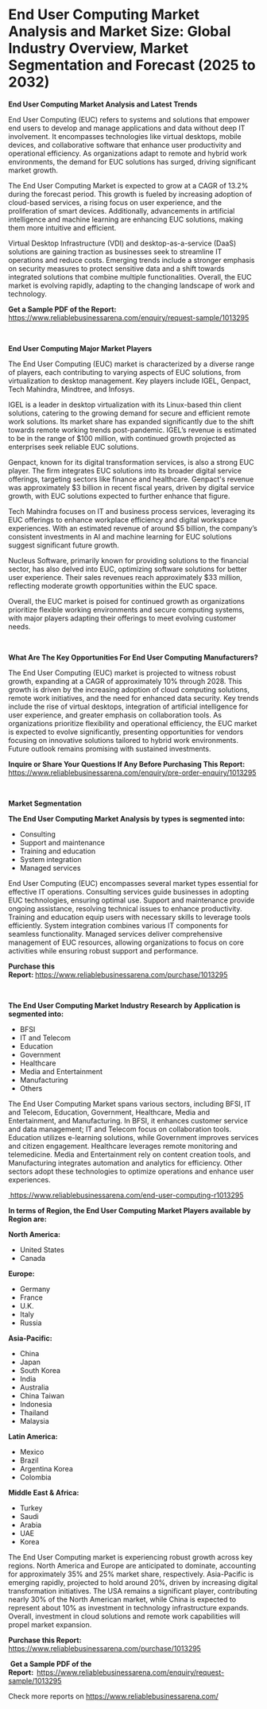 <p><h1>End User Computing Market Analysis and Market Size: Global Industry Overview, Market Segmentation and Forecast (2025 to 2032)</h1></p><p><strong>End User Computing Market Analysis and Latest Trends</strong></p>
<p><p>End User Computing (EUC) refers to systems and solutions that empower end users to develop and manage applications and data without deep IT involvement. It encompasses technologies like virtual desktops, mobile devices, and collaborative software that enhance user productivity and operational efficiency. As organizations adapt to remote and hybrid work environments, the demand for EUC solutions has surged, driving significant market growth.</p><p>The End User Computing Market is expected to grow at a CAGR of 13.2% during the forecast period. This growth is fueled by increasing adoption of cloud-based services, a rising focus on user experience, and the proliferation of smart devices. Additionally, advancements in artificial intelligence and machine learning are enhancing EUC solutions, making them more intuitive and efficient. </p><p>Virtual Desktop Infrastructure (VDI) and desktop-as-a-service (DaaS) solutions are gaining traction as businesses seek to streamline IT operations and reduce costs. Emerging trends include a stronger emphasis on security measures to protect sensitive data and a shift towards integrated solutions that combine multiple functionalities. Overall, the EUC market is evolving rapidly, adapting to the changing landscape of work and technology.</p></p>
<p><strong>Get a Sample PDF of the Report:&nbsp;</strong> <a href="https://www.reliablebusinessarena.com/enquiry/request-sample/1013295?utm_campaign=2294&utm_medium=2&utm_source=Github&utm_content=ia&utm_term=06032025&utm_id=end-user-computing">https://www.reliablebusinessarena.com/enquiry/request-sample/1013295</a></p>
<p>&nbsp;</p>
<p><strong>End User Computing Major Market Players</strong></p>
<p><p>The End User Computing (EUC) market is characterized by a diverse range of players, each contributing to varying aspects of EUC solutions, from virtualization to desktop management. Key players include IGEL, Genpact, Tech Mahindra, Mindtree, and Infosys.</p><p>IGEL is a leader in desktop virtualization with its Linux-based thin client solutions, catering to the growing demand for secure and efficient remote work solutions. Its market share has expanded significantly due to the shift towards remote working trends post-pandemic. IGEL’s revenue is estimated to be in the range of $100 million, with continued growth projected as enterprises seek reliable EUC solutions.</p><p>Genpact, known for its digital transformation services, is also a strong EUC player. The firm integrates EUC solutions into its broader digital service offerings, targeting sectors like finance and healthcare. Genpact's revenue was approximately $3 billion in recent fiscal years, driven by digital service growth, with EUC solutions expected to further enhance that figure.</p><p>Tech Mahindra focuses on IT and business process services, leveraging its EUC offerings to enhance workplace efficiency and digital workspace experiences. With an estimated revenue of around $5 billion, the company’s consistent investments in AI and machine learning for EUC solutions suggest significant future growth.</p><p>Nucleus Software, primarily known for providing solutions to the financial sector, has also delved into EUC, optimizing software solutions for better user experience. Their sales revenues reach approximately $33 million, reflecting moderate growth opportunities within the EUC space.</p><p>Overall, the EUC market is poised for continued growth as organizations prioritize flexible working environments and secure computing systems, with major players adapting their offerings to meet evolving customer needs.</p></p>
<p>&nbsp;</p>
<p><strong>What Are The Key Opportunities For End User Computing Manufacturers?</strong></p>
<p><p>The End User Computing (EUC) market is projected to witness robust growth, expanding at a CAGR of approximately 10% through 2028. This growth is driven by the increasing adoption of cloud computing solutions, remote work initiatives, and the need for enhanced data security. Key trends include the rise of virtual desktops, integration of artificial intelligence for user experience, and greater emphasis on collaboration tools. As organizations prioritize flexibility and operational efficiency, the EUC market is expected to evolve significantly, presenting opportunities for vendors focusing on innovative solutions tailored to hybrid work environments. Future outlook remains promising with sustained investments.</p></p>
<p><strong>Inquire or Share Your Questions If Any Before Purchasing This Report:</strong> <a href="https://www.reliablebusinessarena.com/enquiry/pre-order-enquiry/1013295?utm_campaign=2294&utm_medium=2&utm_source=Github&utm_content=ia&utm_term=06032025&utm_id=end-user-computing">https://www.reliablebusinessarena.com/enquiry/pre-order-enquiry/1013295</a></p>
<p>&nbsp;</p>
<p><strong>Market Segmentation</strong></p>
<p><strong>The End User Computing Market Analysis by types is segmented into:</strong></p>
<p><ul><li>Consulting</li><li>Support and maintenance</li><li>Training and education</li><li>System integration</li><li>Managed services</li></ul></p>
<p><p>End User Computing (EUC) encompasses several market types essential for effective IT operations. Consulting services guide businesses in adopting EUC technologies, ensuring optimal use. Support and maintenance provide ongoing assistance, resolving technical issues to enhance productivity. Training and education equip users with necessary skills to leverage tools efficiently. System integration combines various IT components for seamless functionality. Managed services deliver comprehensive management of EUC resources, allowing organizations to focus on core activities while ensuring robust support and performance.</p></p>
<p><strong>Purchase this Report:&nbsp;</strong><a href="https://www.reliablebusinessarena.com/purchase/1013295?utm_campaign=2294&utm_medium=2&utm_source=Github&utm_content=ia&utm_term=06032025&utm_id=end-user-computing">https://www.reliablebusinessarena.com/purchase/1013295</a></p>
<p>&nbsp;</p>
<p><strong>The End User Computing Market Industry Research by Application is segmented into:</strong></p>
<p><ul><li>BFSI</li><li>IT and Telecom</li><li>Education</li><li>Government</li><li>Healthcare</li><li>Media and Entertainment</li><li>Manufacturing</li><li>Others</li></ul></p>
<p><p>The End User Computing Market spans various sectors, including BFSI, IT and Telecom, Education, Government, Healthcare, Media and Entertainment, and Manufacturing. In BFSI, it enhances customer service and data management; IT and Telecom focus on collaboration tools. Education utilizes e-learning solutions, while Government improves services and citizen engagement. Healthcare leverages remote monitoring and telemedicine. Media and Entertainment rely on content creation tools, and Manufacturing integrates automation and analytics for efficiency. Other sectors adopt these technologies to optimize operations and enhance user experiences.</p></p>
<p><a href="https://www.reliablebusinessarena.com/end-user-computing-r1013295?utm_campaign=2294&utm_medium=2&utm_source=Github&utm_content=ia&utm_term=06032025&utm_id=end-user-computing">&nbsp;https://www.reliablebusinessarena.com/end-user-computing-r1013295</a></p>
<p><strong>In terms of Region, the End User Computing Market Players available by Region are:</strong></p>
<p>
    <p> <strong> North America: </strong>
        <ul>
            <li>United States</li>
            <li>Canada</li>
        </ul>
        </p> 
    <p> <strong> Europe: </strong>
        <ul>
            <li>Germany</li>
            <li>France</li>
            <li>U.K.</li>
            <li>Italy</li>
            <li>Russia</li>
        </ul>
        </p> 
    <p> <strong> Asia-Pacific: </strong>
        <ul>
            <li>China</li>
            <li>Japan</li>
            <li>South Korea</li>
            <li>India</li>
            <li>Australia</li>
            <li>China Taiwan</li>
            <li>Indonesia</li>
            <li>Thailand</li>
            <li>Malaysia</li>
        </ul>
        </p> 
    <p> <strong> Latin America: </strong>
        <ul>
            <li>Mexico</li>
            <li>Brazil</li>
            <li>Argentina Korea</li>
            <li>Colombia</li>
        </ul>
        </p> 
    <p> <strong> Middle East & Africa: </strong>
        <ul>
            <li>Turkey</li>
            <li>Saudi</li>
            <li>Arabia</li>
            <li>UAE</li>
            <li>Korea</li>
        </ul>
    </p>
    </p>
<p><p>The End User Computing market is experiencing robust growth across key regions. North America and Europe are anticipated to dominate, accounting for approximately 35% and 25% market share, respectively. Asia-Pacific is emerging rapidly, projected to hold around 20%, driven by increasing digital transformation initiatives. The USA remains a significant player, contributing nearly 30% of the North American market, while China is expected to represent about 10% as investment in technology infrastructure expands. Overall, investment in cloud solutions and remote work capabilities will propel market expansion.</p></p>
<p><strong>Purchase this Report: </strong><a href="https://www.reliablebusinessarena.com/purchase/1013295?utm_campaign=2294&utm_medium=2&utm_source=Github&utm_content=ia&utm_term=06032025&utm_id=end-user-computing">https://www.reliablebusinessarena.com/purchase/1013295</a></p>
<p>&nbsp;<strong>Get a Sample PDF of the Report:&nbsp;&nbsp;</strong><a href="https://www.reliablebusinessarena.com/enquiry/request-sample/1013295?utm_campaign=2294&utm_medium=2&utm_source=Github&utm_content=ia&utm_term=06032025&utm_id=end-user-computing">https://www.reliablebusinessarena.com/enquiry/request-sample/1013295</a></p>
<p><strong></strong></p>
<p>Check more reports on <a href="https://www.reliablebusinessarena.com/?utm_campaign=2294&utm_medium=2&utm_source=Github&utm_content=ia&utm_term=06032025&utm_id=end-user-computing">https://www.reliablebusinessarena.com/</a></p>